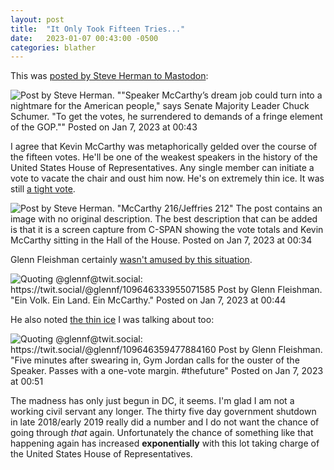 ```yaml
---
layout: post
title:  "It Only Took Fifteen Tries..."
date:   2023-01-07 00:43:00 -0500
categories: blather
---
```

This was [posted by Steve Herman to Mastodon](https://mas.to/@w7voa@journa.host/109646330206886889):

![Post by Steve Herman. ""Speaker McCarthy’s dream job could turn into a nightmare for the American people," says Senate Majority Leader Chuck Schumer. "To get the votes, he surrendered to demands of a fringe element of the GOP."" Posted on Jan 7, 2023 at 00:43]({{site.url}}/img/mccarthynightmare20230107.jpg)

I agree that Kevin McCarthy was metaphorically gelded over the course of the fifteen votes.  He'll be one of the weakest speakers in the history of the United States House of Representatives.  Any single member can initiate a vote to vacate the chair and oust him now.  He's on extremely thin ice.  It was still [a tight vote](https://mas.to/@w7voa@journa.host/109646292394939238).

![Post by Steve Herman. "McCarthy 216/Jeffries 212" The post contains an image with no original description.  The best description that can be added is that it is a screen capture from C-SPAN showing the vote totals and Kevin McCarthy sitting in the Hall of the House.   Posted on Jan 7, 2023 at 00:34]({{site.url}}/img/15thtry.jpg)

Glenn Fleishman certainly [wasn't amused by this situation](https://twit.social/@glennf/109646333955071585).

![Quoting @glennf@twit.social: https://twit.social/@glennf/109646333955071585 Post by Glenn Fleishman. "Ein Volk. Ein Land. Ein McCarthy." Posted on Jan 7, 2023 at 00:44]({{site.url}}/img/fleishman20230107.jpg)

He also noted [the thin ice](https://twit.social/@glennf/109646359477884160) I was talking about too:

![Quoting @glennf@twit.social: https://twit.social/@glennf/109646359477884160 Post by Glenn Fleishman. "Five minutes after swearing in, Gym Jordan calls for the ouster of the Speaker. Passes with a one-vote margin. #thefuture" Posted on Jan 7, 2023 at 00:51]({{site.url}}/img/fleishman-jordan-20230107.jpg)

The madness has only just begun in DC, it seems.  I'm glad I am not a working civil servant any longer.  The thirty five day government shutdown in late 2018/early 2019 really did a number and I do not want the chance of going through *that* again.  Unfortunately the chance of something like that happening again has increased **exponentially** with this lot taking charge of the United States House of Representatives.
